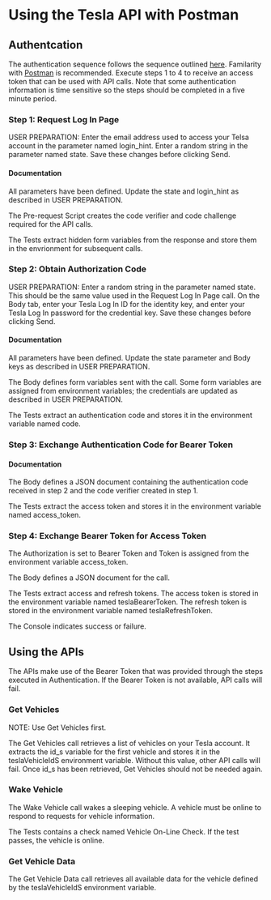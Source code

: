 # Using the Tesla API with Postman

## Authentcation
The authentication sequence follows the sequence outlined [here](https://tesla-api.timdorr.com/api-basics/authentication).  Familarity with [Postman](https://www.postman.com/) is recommended.  Execute steps 1 to 4 to receive an access token that can be used with API calls.  Note that some authentication information is time sensitive so the steps should be completed in a five minute period.

### Step 1: Request Log In Page

USER PREPARATION: Enter the email address used to access your Telsa account in the parameter named login_hint.  Enter a random string in the parameter named state.  Save these changes before clicking Send.

#### Documentation

All parameters have been defined.  Update the state and login_hint as described in USER PREPARATION.

The Pre-request Script creates the code verifier and code challenge required for the API calls.

The Tests extract hidden form variables from the response and store them in the envrionment for subsequent calls.

### Step 2: Obtain Authorization Code

USER PREPARATION: Enter a random string in the parameter named state.  This should be the same value used in the Request Log In Page call.  On the Body tab, enter your Tesla Log In ID for the identity key, and enter your Tesla Log In password for the credential key.   Save these changes before clicking Send.

#### Documentation

All parameters have been defined.  Update the state parameter and Body keys as described in USER PREPARATION.

The Body defines form variables sent with the call.  Some form variables are assigned from environment variables; the credentials are updated as described in USER PREPARATION.

The Tests extract an authentication code and stores it in the environment variable named code.

### Step 3: Exchange Authentication Code for Bearer Token

#### Documentation

The Body defines a JSON document containing the authentication code received in step 2 and the code verifier created in step 1.

The Tests extract the access token and stores it in the environment variable named access_token.

### Step 4: Exchange Bearer Token for Access Token

The Authorization is set to Bearer Token and Token is assigned from the environment variable access_token.

The Body defines a JSON document for the call.

The Tests extract access and refresh tokens.  The access token is stored in the environment variable named teslaBearerToken.  The refresh token is stored in the environment variable named teslaRefreshToken.

The Console indicates success or failure.


## Using the APIs

The APIs make use of the Bearer Token that was provided through the steps executed in Authentication.  If the Bearer Token is not available, API calls will fail.

### Get Vehicles

NOTE: Use Get Vehicles first.

The Get Vehicles call retrieves a list of vehicles on your Tesla account.  It extracts the id_s variable for the first vehicle and stores it in the teslaVehicleIdS environment variable.  Without this value, other API calls will fail.  Once id_s has been retrieved, Get Vehicles should not be needed again.

### Wake Vehicle

The Wake Vehicle call wakes a sleeping vehicle.  A vehicle must be online to respond to requests for vehicle information.

The Tests contains a check named Vehicle On-Line Check.  If the test passes, the vehicle is online.

### Get Vehicle Data

The Get Vehicle Data call retrieves all available data for the vehicle defined by the teslaVehicleIdS environment variable.

